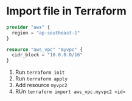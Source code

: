 # Import file in Terraform

```tf
provider "aws" {
  region = "ap-southeast-1"
}

resource "aws_vpc" "myvpc" {
  cidr_block = "10.0.0.0/16"
}
```

1. Run `terraform init`
2. Run `terraform apply`
3. Add resource `myvpc2`
4. RUn `terraform import aws_vpc.myvpc2 <id>`